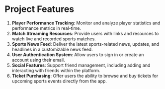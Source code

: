 # Project Features

1. **Player Performance Tracking**: Monitor and analyze player statistics and performance metrics in real-time.
2. **Match Streaming Resources**: Provide users with links and resources to watch live and recorded sports matches.
3. **Sports News Feed**: Deliver the latest sports-related news, updates, and headlines in a customizable news feed.
4. **User Authentication System**: Allow users to sign in or create an account using their email.
5. **Social Features**: Support friend management, including adding and interacting with friends within the platform.
6. **Ticket Purchasing**: Offer users the ability to browse and buy tickets for upcoming sports events directly from the app.
